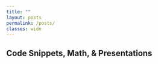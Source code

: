 ```yaml
---
title: ""
layout: posts
permalink: /posts/
classes: wide
---
```


## Code Snippets, Math, & Presentations